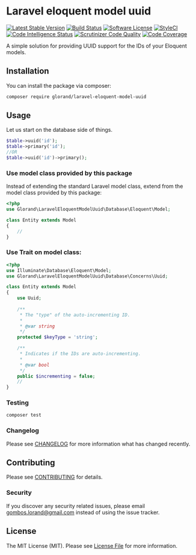# Laravel eloquent model uuid
[![Latest Stable Version](https://poser.pugx.org/glorand/laravel-eloquent-model-uuid/v/stable)](https://packagist.org/packages/glorand/laravel-model-settings)
[![Build Status](https://travis-ci.com/glorand/laravel-eloquent-model-uuid.svg?branch=master)](https://travis-ci.com/glorand/laravel-eloquent-model-uuid)
[![Software License](https://img.shields.io/badge/license-MIT-brightgreen.svg?style=flat)](LICENSE.md)
[![StyleCI](https://github.styleci.io/repos/194731086/shield?branch=master)](https://github.styleci.io/repos/194731086)
[![Code Intelligence Status](https://scrutinizer-ci.com/g/glorand/laravel-eloquent-model-uuid/badges/code-intelligence.svg?b=master)](https://scrutinizer-ci.com/code-intelligence)
[![Scrutinizer Code Quality](https://scrutinizer-ci.com/g/glorand/laravel-eloquent-model-uuid/badges/quality-score.png?b=master)](https://scrutinizer-ci.com/g/glorand/laravel-eloquent-model-uuid/?branch=master)
[![Code Coverage](https://scrutinizer-ci.com/g/glorand/laravel-eloquent-model-uuid/badges/coverage.png?b=master)](https://scrutinizer-ci.com/g/glorand/laravel-eloquent-model-uuid/?branch=master)

A simple solution for providing UUID support for the IDs of your Eloquent models.

## Installation

You can install the package via composer:

```bash
composer require glorand/laravel-eloquent-model-uuid
```

## Usage
Let us start on the database side of things.
```php
$table->uuid('id');
$table->primary('id');
//OR
$table->uuid('id')->primary();
```

### Use model class provided by this package 
Instead of extending the standard Laravel model class, 
extend from the model class provided by this package:
```php
<?php
use Glorand\LaravelEloquentModelUuid\Database\Eloquent\Model;

class Entity extends Model
{
    //
}
```

### Use Trait on model class:
```php
<?php
use Illuminate\Database\Eloquent\Model;
use Glorand\LaravelEloquentModelUuid\Database\Concerns\Uuid;

class Entity extends Model
{
    use Uuid;
    
    /**
     * The "type" of the auto-incrementing ID.
     *
     * @var string
     */
    protected $keyType = 'string';

    /**
     * Indicates if the IDs are auto-incrementing.
     *
     * @var bool
     */
    public $incrementing = false;
    //
}
```

### Testing

``` bash
composer test
```

### Changelog

Please see [CHANGELOG](CHANGELOG.md) for more information what has changed recently.

## Contributing

Please see [CONTRIBUTING](CONTRIBUTING.md) for details.

### Security

If you discover any security related issues, please email gombos.lorand@gmail.com instead of using the issue tracker.

## License

The MIT License (MIT). Please see [License File](LICENSE.md) for more information.

